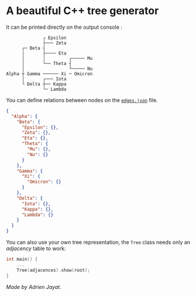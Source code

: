 # A beautiful C++ tree generator

It can be printed directly on the output console :
```text
              ┌ Epsilon
              ├─── Zeta
      ┌─ Beta ┤
      │       ├──── Eta
      │       │         ┌───── Mu
      │       └── Theta ┤
      │                 └───── Nu
Alpha ┼ Gamma ────── Xi ─ Omicron
      │       ┌─── Iota
      └ Delta ┼── Kappa
              └─ Lambda
```

You can define relations between nodes on the 
[`edges.json`](https://github.com/Adridri24/TreeGenerator/blob/master/src/json/edges.json)
file.
```json
{
  "Alpha": {
    "Beta": {
      "Epsilon": {},
      "Zeta": {},
      "Eta": {},
      "Theta": {
        "Mu": {},
        "Nu": {}
      }
    },
    "Gamma": {
      "Xi": {
        "Omicron": {}
      }
    },
    "Delta": {
      "Iota": {},
      "Kappa": {},
      "Lambda": {}
    }
  }
}
```

You can also use your own tree representation, the `Tree` class needs only an
*adjacency* table to work:
```cpp
int main() {
    ...
    Tree(adjacences).show(root);
}
```

*Made by Adrien Jayat.*
